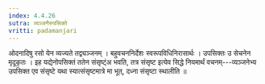 ```yaml
---
index: 4.4.26
sutra: व्यञ्जनैरुपसिक्ते
vritti: padamanjari
---
```


 ओदनादिषु रसो येन व्यज्यते तद्व्यञ्जनम् । बहुवचननिर्देशः स्वरूपविधिनिरासार्थः । उपसिक्तः उ सेचनेन मृदूकृतः । इह यद्येनोपसिक्तं ततेन संसृष्ट्ंअ भवति, तत्र संसृष्ट इत्येव सिद्धे नियमार्थं वचनम्---व्यञ्जनेभ्य उपसिक्त एव संसृष्टे यथा स्यात्संसृष्टमात्रे मा भूत्, दध्ना संसृष्टा स्थालीति ॥